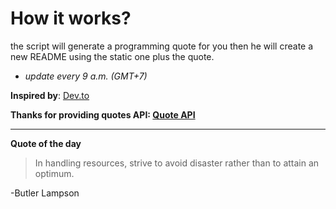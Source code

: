 # How it works?

the script will generate a programming quote for you then he will create a new README using the static one plus the quote.
- *update every 9 a.m. (GMT+7)*

**Inspired by**: [Dev.to](https://dev.to/elkhatibomar/generate-programming-quotes-in-readme-every-day-2g56 "Dev.to")

**Thanks for providing quotes API: [Quote API](https://github.com/skolakoda/programming-quotes-api "Quote API")**

***

**Quote of the day**
> In handling resources, strive to avoid disaster rather than to attain an optimum.

-Butler Lampson